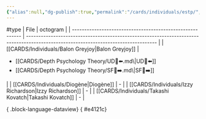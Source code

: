 ```yaml
---
{"alias":null,"dg-publish":true,"permalink":"/cards/individuals/estp/","dgPassFrontmatter":true,"noteIcon":"1","created":"2023-04-29T12:10:28.658+02:00","updated":"2023-05-02T11:08:33.386+02:00"}
---
```


#type
| File                                                      | octogram                                                                                                                            |
| --------------------------------------------------------- | ----------------------------------------------------------------------------------------------------------------------------------- |
| [[CARDS/Individuals/Balon Greyjoy\|Balon Greyjoy]]     | <ul><li>[[CARDS/Depth Psychology Theory/UD👤⬅️.md\\|UD👤⬅️]]</li><li>[[CARDS/Depth Psychology Theory/SF🤸➡️.md\\|SF🤸➡️]]</li></ul> |
| [[CARDS/Individuals/Diogène\|Diogène]]                 | \-                                                                                                                                  |
| [[CARDS/Individuals/Izzy Richardson\|Izzy Richardson]] | \-                                                                                                                                  |
| [[CARDS/Individuals/Takashi Kovatch\|Takashi Kovatch]] | \-                                                                                                                                  |

{ .block-language-dataview}
{ #e4121c}



